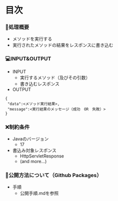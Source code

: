 # 目次
### 📖処理概要
* メソッドを実行する
* 実行されたメソッドの結果をレスポンスに書き込む
### 💻INPUT&OUTPUT
* INPUT
  * 実行するメソッド（及びその引数）
  * 書き込むレスポンス
* OUTPUT
```
{
 "data":<メソッド実行結果>,
 "message":<実行結果のメッセージ（成功　OR　失敗）>
}
```
### ❌制約条件
* Javaのバージョン
  * 17
* 書込み対象レスポンス
  * HttpServletResponse
  * (and more...)
### 🎁公開方法について（Github Packages）
* 手順
  * 公開手順.mdを参照
